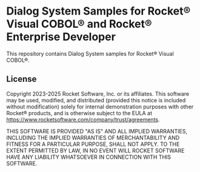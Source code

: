 # Dialog System Samples for Rocket® Visual COBOL® and Rocket® Enterprise Developer

This repository contains Dialog System samples for Rocket® Visual COBOL®.

## License

Copyright 2023-2025 Rocket Software, Inc. or its affiliates.
This software may be used, modified, and distributed
(provided this notice is included without modification)
solely for internal demonstration purposes with other
Rocket® products, and is otherwise subject to the EULA at
https://www.rocketsoftware.com/company/trust/agreements.

THIS SOFTWARE IS PROVIDED "AS IS" AND ALL IMPLIED
WARRANTIES, INCLUDING THE IMPLIED WARRANTIES OF
MERCHANTABILITY AND FITNESS FOR A PARTICULAR PURPOSE,
SHALL NOT APPLY.
TO THE EXTENT PERMITTED BY LAW, IN NO EVENT WILL
ROCKET SOFTWARE HAVE ANY LIABILITY WHATSOEVER IN CONNECTION
WITH THIS SOFTWARE.
